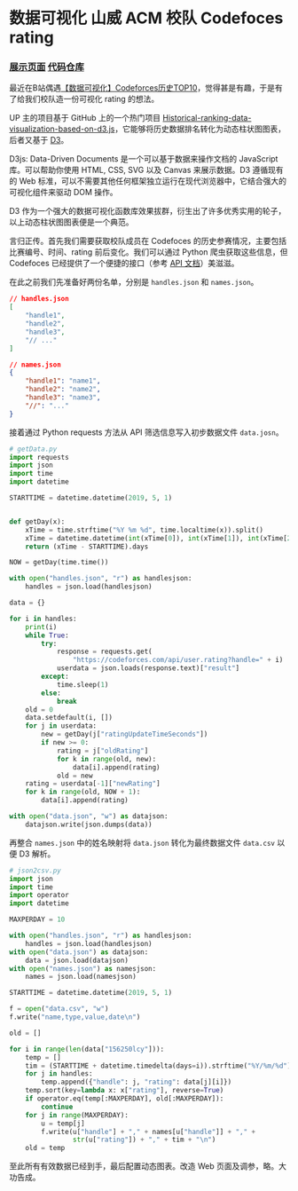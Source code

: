 # 数据可视化 山威 ACM 校队 Codefoces rating

### [展示页面](https://www.macrohard.cn/codeforces)  [代码仓库](https://github.com/Singularity0909/MGIT_Codeforces)

最近在B站偶遇[【数据可视化】Codeforces历史TOP10](https://www.bilibili.com/video/av43450831/)，觉得甚是有趣，于是有了给我们校队造一份可视化 rating 的想法。

UP 主的项目基于 GitHub 上的一个热门项目 [Historical-ranking-data-visualization-based-on-d3.js](https://github.com/Jannchie/Historical-ranking-data-visualization-based-on-d3.js)，它能够将历史数据排名转化为动态柱状图图表，后者又基于 [D3](https://github.com/d3/d3)。

D3js: Data-Driven Documents 是一个可以基于数据来操作文档的 JavaScript 库。可以帮助你使用 HTML, CSS, SVG 以及 Canvas 来展示数据。D3 遵循现有的 Web 标准，可以不需要其他任何框架独立运行在现代浏览器中，它结合强大的可视化组件来驱动 DOM 操作。

D3 作为一个强大的数据可视化函数库效果拔群，衍生出了许多优秀实用的轮子，以上动态柱状图图表便是一个典范。

言归正传。首先我们需要获取校队成员在 Codefoces 的历史参赛情况，主要包括比赛编号、时间、rating 前后变化。我们可以通过 Python 爬虫获取这些信息，但 Codefoces 已经提供了一个便捷的接口（参考 [API 文档](https://codeforces.com/apiHelp)）美滋滋。

在此之前我们先准备好两份名单，分别是 `handles.json` 和 `names.json`。

```json
// handles.json
[
    "handle1",
    "handle2",
    "handle3",
    "// ..."
]
```

```json
// names.json
{
    "handle1": "name1",
    "handle2": "name2",
    "handle3": "name3",
    "//": "..."
}
```

接着通过 Python requests 方法从 API 筛选信息写入初步数据文件 `data.josn`。

```python
# getData.py
import requests
import json
import time
import datetime

STARTTIME = datetime.datetime(2019, 5, 1)


def getDay(x):
    xTime = time.strftime("%Y %m %d", time.localtime(x)).split()
    xTime = datetime.datetime(int(xTime[0]), int(xTime[1]), int(xTime[2]))
    return (xTime - STARTTIME).days

NOW = getDay(time.time())

with open("handles.json", "r") as handlesjson:
    handles = json.load(handlesjson)

data = {}

for i in handles:
    print(i)
    while True:
        try:
            response = requests.get(
                "https://codeforces.com/api/user.rating?handle=" + i)
            userdata = json.loads(response.text)["result"]
        except:
            time.sleep(1)
        else:
            break
    old = 0
    data.setdefault(i, [])
    for j in userdata:
        new = getDay(j["ratingUpdateTimeSeconds"])
        if new >= 0:
            rating = j["oldRating"]
            for k in range(old, new):
                data[i].append(rating)
            old = new
    rating = userdata[-1]["newRating"]
    for k in range(old, NOW + 1):
        data[i].append(rating)

with open("data.json", "w") as datajson:
    datajson.write(json.dumps(data))
```

再整合 `names.json` 中的姓名映射将 `data.json` 转化为最终数据文件 `data.csv` 以便 D3 解析。

```python
# json2csv.py
import json
import time
import operator
import datetime

MAXPERDAY = 10

with open("handles.json", "r") as handlesjson:
    handles = json.load(handlesjson)
with open("data.json") as datajson:
    data = json.load(datajson)
with open("names.json") as namesjson:
    names = json.load(namesjson)

STARTTIME = datetime.datetime(2019, 5, 1)

f = open("data.csv", "w")
f.write("name,type,value,date\n")

old = []

for i in range(len(data["156250lcy"])):
    temp = []
    tim = (STARTTIME + datetime.timedelta(days=i)).strftime("%Y/%m/%d")
    for j in handles:
        temp.append({"handle": j, "rating": data[j][i]})
    temp.sort(key=lambda x: x["rating"], reverse=True)
    if operator.eq(temp[:MAXPERDAY], old[:MAXPERDAY]):
        continue
    for j in range(MAXPERDAY):
        u = temp[j]
        f.write(u["handle"] + "," + names[u["handle"]] + "," +
                str(u["rating"]) + "," + tim + "\n")
    old = temp
```

至此所有有效数据已经到手，最后配置动态图表。改造 Web 页面及调参，略。大功告成。